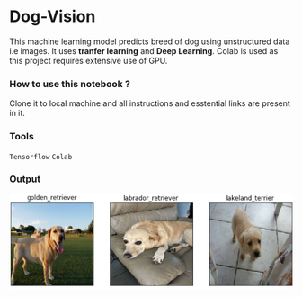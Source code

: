 # Dog-Vision
This machine learning model predicts breed of dog using unstructured data i.e images. It uses **tranfer learning** and **Deep Learning**.
Colab is used as this project requires extensive use of GPU.

### How to use this notebook ?
Clone it to local machine and all instructions and esstential links are present in it.

### Tools 
`Tensorflow` `Colab`

### Output
![sample output](https://github.com/Manikant25/Dog-Vision/blob/master/sample_output.png)
